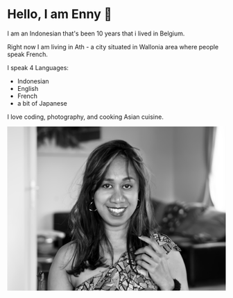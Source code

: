 # Hello, I am Enny 👋

I am an Indonesian that's been 10 years that i lived in Belgium.

Right now I am living in Ath - a city situated in Wallonia area where people speak French.

I speak 4 Languages:

- Indonesian
- English
- French
- a bit of Japanese

I love coding, photography, and cooking Asian cuisine.

![my picture](./img/DSC_5898%20BW.jpg)
